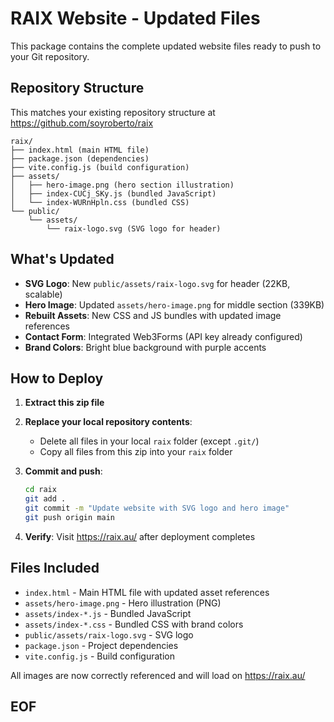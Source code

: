 # RAIX Website - Updated Files

This package contains the complete updated website files ready to push to your Git repository.

## Repository Structure

This matches your existing repository structure at https://github.com/soyroberto/raix

```
raix/
├── index.html (main HTML file)
├── package.json (dependencies)
├── vite.config.js (build configuration)
├── assets/
│   ├── hero-image.png (hero section illustration)
│   ├── index-CUCj_SKy.js (bundled JavaScript)
│   └── index-WURnHpln.css (bundled CSS)
└── public/
    └── assets/
        └── raix-logo.svg (SVG logo for header)
```

## What's Updated

- **SVG Logo**: New `public/assets/raix-logo.svg` for header (22KB, scalable)
- **Hero Image**: Updated `assets/hero-image.png` for middle section (339KB)
- **Rebuilt Assets**: New CSS and JS bundles with updated image references
- **Contact Form**: Integrated Web3Forms (API key already configured)
- **Brand Colors**: Bright blue background with purple accents

## How to Deploy

1. **Extract this zip file**

2. **Replace your local repository contents**:
   - Delete all files in your local `raix` folder (except `.git/`)
   - Copy all files from this zip into your `raix` folder

3. **Commit and push**:
   ```bash
   cd raix
   git add .
   git commit -m "Update website with SVG logo and hero image"
   git push origin main
   ```

4. **Verify**: Visit https://raix.au/ after deployment completes

## Files Included

- `index.html` - Main HTML file with updated asset references
- `assets/hero-image.png` - Hero illustration (PNG)
- `assets/index-*.js` - Bundled JavaScript
- `assets/index-*.css` - Bundled CSS with brand colors
- `public/assets/raix-logo.svg` - SVG logo
- `package.json` - Project dependencies
- `vite.config.js` - Build configuration

All images are now correctly referenced and will load on https://raix.au/

## EOF ##